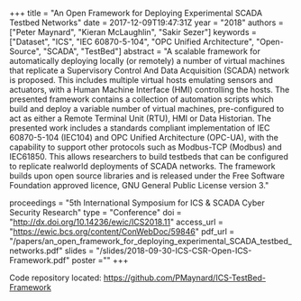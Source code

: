 +++
title = "An Open Framework for Deploying Experimental SCADA Testbed Networks"
date = 2017-12-09T19:47:31Z
year = "2018"
authors = ["Peter Maynard", "Kieran McLaughlin", "Sakir Sezer"]
keywords = ["Dataset", "ICS", "IEC 60870-5-104", "OPC Unified Architecture", "Open-Source", "SCADA", "TestBed"]
abstract = "A scalable framework for automatically deploying locally (or remotely) a number of virtual machines that replicate a Supervisory Control And Data Acquisition (SCADA) network is proposed. This includes multiple virtual hosts emulating sensors and actuators, with a Human Machine Interface (HMI) controlling the hosts. The presented framework contains a collection of automation scripts which build and deploy a variable number of virtual machines, pre-configured to act as either a Remote Terminal Unit (RTU), HMI or Data Historian. The presented work includes a standards compliant implementation of IEC 60870-5-104 (IEC104) and OPC Unified Architecture (OPC-UA), with the capability to support other protocols such as Modbus-TCP (Modbus) and IEC61850. This allows researchers to build testbeds that can be configured to replicate realworld deployments of SCADA networks. The framework builds upon open source libraries and is released under the Free Software Foundation approved licence, GNU General Public License version 3."

proceedings = "5th International Symposium for ICS & SCADA Cyber Security Research"
type = "Conference"
doi = "http://dx.doi.org/10.14236/ewic/ICS2018.11"
access_url = "https://ewic.bcs.org/content/ConWebDoc/59846"
pdf_url = "/papers/an_open_framework_for_deploying_experimental_SCADA_testbed_networks.pdf"
slides = "/slides/2018-09-30-ICS-CSR-Open-ICS-Framework.pdf"
poster =""
+++

Code repository located: <https://github.com/PMaynard/ICS-TestBed-Framework>


